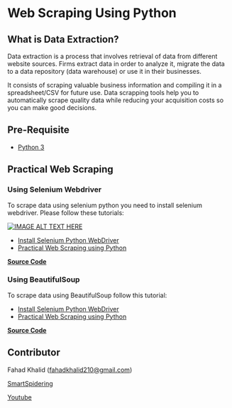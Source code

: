 # Web Scraping Using Python

## What is Data Extraction?
Data extraction is a process that involves retrieval of data from different website sources. Firms extract data in order to analyze it, migrate the data to a data repository (data warehouse) or use it in their businesses.

It consists of scraping valuable business information and compiling it in a spreadsheet/CSV for future use. Data scrapping tools help you to automatically scrape quality data while reducing your acquisition costs so you can make good decisions.

## Pre-Requisite
* [Python 3](https://www.blog.smartspidering.com/how-to-install-python/)

## Practical Web Scraping

### Using Selenium Webdriver
To scrape data using selenium python you need to install selenium webdriver. Please follow these tutorials:

[![IMAGE ALT TEXT HERE](http://img.youtube.com/vi/ePMGsFDRrPg/0.jpg)](http://www.youtube.com/watch?v=ePMGsFDRrPg)

* [Install Selenium Python WebDriver](https://www.blog.smartspidering.com/install-selenium-python-webdriver/)
* [Practical Web Scraping using Python](https://www.blog.smartspidering.com/practical-web-scraping-using-python/)

**[Source Code](econpy_final.py)** 

### Using BeautifulSoup
To scrape data using BeautifulSoup follow this tutorial:

* [Install Selenium Python WebDriver](https://www.blog.smartspidering.com/install-selenium-python-webdriver/)
* [Practical Web Scraping using Python](https://www.blog.smartspidering.com/practical-web-scraping-using-python/)

**[Source Code](beautifulsoup_scrapper.py)** 

## Contributor
Fahad Khalid (fahadkhalid210@gmail.com)

[SmartSpidering](https://www.smartspidering.com/)

[Youtube](https://www.youtube.com/channel/UCJGvnFtcckNkNlx5E20nZyg)
